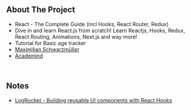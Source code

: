 ## About The Project

- React - The Complete Guide (incl Hooks, React Router, Redux)
- Dive in and learn React.js from scratch! Learn Reactjs, Hooks, Redux, React Routing, Animations, Next.js and way more!
- Tutorial for Basic age tracker
- [Maximilian Schwarzmüller](https://github.com/maxschwarzmueller)
- [Academind](https://academind.com/)

&nbsp;

## Notes

- [LogRocket - Building reusable UI components with React Hooks](https://blog.logrocket.com/building-reusable-ui-components-with-react-hooks/)

&nbsp;
